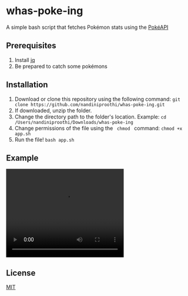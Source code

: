 # whas-poke-ing

A simple bash script that fetches Pokémon stats using the [PokéAPI](https://pokeapi.co/)

## Prerequisites 
1. Install [jq](https://stedolan.github.io/jq/download/)
2. Be prepared to catch some pokémons

## Installation

1. Download or clone this repository using the following command: `git clone https://github.com/nandiniproothi/whas-poke-ing.git`
2. If downloaded, unzip the folder.
3. Change the directory path to the folder's location. Example: `cd /Users/nandiniproothi/Downloads/whas-poke-ing`
4. Change permissions of the file using the <code> chmod </code> command: `chmod +x app.sh`
5. Run the file! `bash app.sh`

## Example
<video width="320" height="240" controls>
  <source src="/example.mov" type="video/mp4">
</video>

## License

[MIT](https://github.com/nandiniproothi/whas-poke-ing/blob/main/LICENSE)
